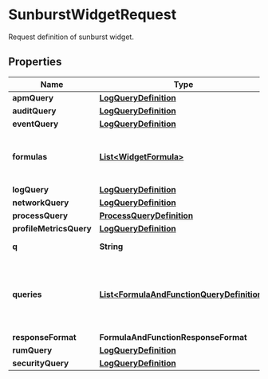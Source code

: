 # SunburstWidgetRequest

Request definition of sunburst widget.

## Properties

| Name                    | Type                                                                                      | Description                                                        | Notes      |
| ----------------------- | ----------------------------------------------------------------------------------------- | ------------------------------------------------------------------ | ---------- |
| **apmQuery**            | [**LogQueryDefinition**](LogQueryDefinition.md)                                           |                                                                    | [optional] |
| **auditQuery**          | [**LogQueryDefinition**](LogQueryDefinition.md)                                           |                                                                    | [optional] |
| **eventQuery**          | [**LogQueryDefinition**](LogQueryDefinition.md)                                           |                                                                    | [optional] |
| **formulas**            | [**List&lt;WidgetFormula&gt;**](WidgetFormula.md)                                         | List of formulas that operate on queries.                          | [optional] |
| **logQuery**            | [**LogQueryDefinition**](LogQueryDefinition.md)                                           |                                                                    | [optional] |
| **networkQuery**        | [**LogQueryDefinition**](LogQueryDefinition.md)                                           |                                                                    | [optional] |
| **processQuery**        | [**ProcessQueryDefinition**](ProcessQueryDefinition.md)                                   |                                                                    | [optional] |
| **profileMetricsQuery** | [**LogQueryDefinition**](LogQueryDefinition.md)                                           |                                                                    | [optional] |
| **q**                   | **String**                                                                                | Widget query.                                                      | [optional] |
| **queries**             | [**List&lt;FormulaAndFunctionQueryDefinition&gt;**](FormulaAndFunctionQueryDefinition.md) | List of queries that can be returned directly or used in formulas. | [optional] |
| **responseFormat**      | **FormulaAndFunctionResponseFormat**                                                      |                                                                    | [optional] |
| **rumQuery**            | [**LogQueryDefinition**](LogQueryDefinition.md)                                           |                                                                    | [optional] |
| **securityQuery**       | [**LogQueryDefinition**](LogQueryDefinition.md)                                           |                                                                    | [optional] |
